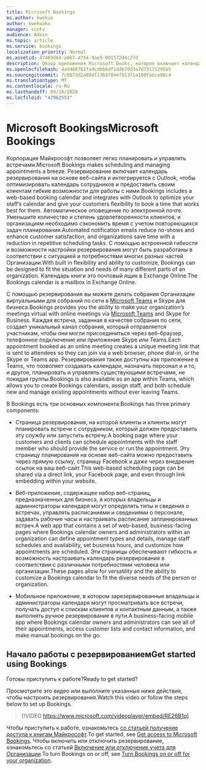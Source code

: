 ```yaml
---
title: Microsoft Bookings
ms.author: kwekua
author: kwekuako
manager: scotv
audience: Admin
ms.topic: article
ms.service: bookings
localization_priority: Normal
ms.assetid: 47403d64-a067-4754-9ae9-00157244c27d
description: Обзор приложения Microsoft Books, которое включает календарь резервирования на основе веб-сайта и интегрируется с Outlook для оптимизации календаря сотрудников и предоставления клиентам возможности гибкого учета встреч.
ms.openlocfilehash: 4ad488761fa4cdbb6df1d4b70d3a7d73121295b5
ms.sourcegitcommit: 7c0873d2a804f17697844fb13f1a100fabce86c4
ms.translationtype: MT
ms.contentlocale: ru-RU
ms.lasthandoff: 09/18/2020
ms.locfileid: "47962553"
---
```

# <a name="microsoft-bookings"></a><span data-ttu-id="aa35f-103">Microsoft Bookings</span><span class="sxs-lookup"><span data-stu-id="aa35f-103">Microsoft Bookings</span></span>

<span data-ttu-id="aa35f-104">Корпорация Майкрософт позволяет легко планировать и управлять встречами.</span><span class="sxs-lookup"><span data-stu-id="aa35f-104">Microsoft Bookings makes scheduling and managing appointments a breeze.</span></span> <span data-ttu-id="aa35f-105">Резервирование включает календарь резервирования на основе веб-сайта и интегрируется с Outlook, чтобы оптимизировать календарь сотрудников и предоставить своим клиентам гибкие возможности для работы с ними.</span><span class="sxs-lookup"><span data-stu-id="aa35f-105">Bookings includes a web-based booking calendar and integrates with Outlook to optimize your staff’s calendar and give your customers flexibility to book a time that works best for them.</span></span> <span data-ttu-id="aa35f-106">Автоматическое оповещение по электронной почте. Уменьшите количество и степень удовлетворенности клиентов, и организациям необходимо сэкономить время с учетом повторяющихся задач планирования.</span><span class="sxs-lookup"><span data-stu-id="aa35f-106">Automated notification emails reduce no-shows and enhance customer satisfaction, and organizations save time with a reduction in repetitive scheduling tasks.</span></span> <span data-ttu-id="aa35f-107">С помощью встроенной гибкости и возможности настройки резервирования могут быть разработаны в соответствии с ситуацией и потребностями многих разных частей Организации.</span><span class="sxs-lookup"><span data-stu-id="aa35f-107">With built in flexibility and ability to customize, Bookings can be designed to fit the situation and needs of many different parts of an organization.</span></span> <span data-ttu-id="aa35f-108">Календарь книги это почтовый ящик в Exchange Online.</span><span class="sxs-lookup"><span data-stu-id="aa35f-108">The Bookings calendar is a mailbox in Exchange Online.</span></span>

<span data-ttu-id="aa35f-109">С помощью резервирования вы можете делать собрания Организации виртуальными для собраний по сети в [Microsoft Teams](https://support.microsoft.com/office/overview-of-the-bookings-app-in-teams-7b8569e1-0c8a-444e-b712-d9968b05110b) и Skype для бизнеса.</span><span class="sxs-lookup"><span data-stu-id="aa35f-109">Bookings provides you the ability to make your organization’s meetings virtual with online meetings via [Microsoft Teams](https://support.microsoft.com/office/overview-of-the-bookings-app-in-teams-7b8569e1-0c8a-444e-b712-d9968b05110b) and Skype for Business.</span></span> <span data-ttu-id="aa35f-110">Каждая встреча, заданная в качестве собрания по сети, создает уникальный канал собрания, который отправляется участникам, чтобы они могли присоединиться через веб-браузер, телефонное подключение или приложение Skype или Teams.</span><span class="sxs-lookup"><span data-stu-id="aa35f-110">Each appointment booked as an online meeting creates a unique meeting link that is sent to attendees so they can join via a web browser, phone dial-in, or the Skype or Teams app.</span></span> <span data-ttu-id="aa35f-111">Резервирования также доступны как приложение в Teams, что позволяет создавать календари, назначать персонал и и то, и другое, планировать и управлять существующими встречами, не покидая группы.</span><span class="sxs-lookup"><span data-stu-id="aa35f-111">Bookings is also available as an app within Teams, which allows you to create Bookings calendars, assign staff, and both schedule new and manage existing appointments without ever leaving Teams.</span></span>

<span data-ttu-id="aa35f-112">В Bookings есть три основных компонента:</span><span class="sxs-lookup"><span data-stu-id="aa35f-112">Bookings has three primary components:</span></span>

- <span data-ttu-id="aa35f-113">Страница резервирования, на которой клиенты и клиенты могут планировать встречи с сотрудником, который должен предоставить эту службу или запустить встречу.</span><span class="sxs-lookup"><span data-stu-id="aa35f-113">A booking page where your customers and clients can schedule appointments with the staff member who should provide the service or run the appointment.</span></span> <span data-ttu-id="aa35f-114">Эту страницу планирования на основе веб-сайта можно предоставить через прямую ссылку, страницу Facebook и даже через внедрение ссылок на ваш веб-сайт.</span><span class="sxs-lookup"><span data-stu-id="aa35f-114">This web-based scheduling page can be shared via a direct link, your Facebook page, and even through link embedding within your website.</span></span>

- <span data-ttu-id="aa35f-115">Веб-приложение, содержащее набор веб-страниц, предназначенных для бизнеса, в которых владельцы и администраторы календаря могут определять типы и сведения о встречах, управлять расписаниями и сведениями о персонале, задавать рабочие часы и настраивать расписание запланированных встреч.</span><span class="sxs-lookup"><span data-stu-id="aa35f-115">A web app that contains a set of web-based, business-facing pages where Bookings calendar owners and administrators within an organization can define appointment types and details, manage staff schedules and availability, set business hours, and customize how appointments are scheduled.</span></span> <span data-ttu-id="aa35f-116">Эти страницы обеспечивают гибкость и возможность настраивать календарь резервирования в соответствии с различными потребностями человека или организации.</span><span class="sxs-lookup"><span data-stu-id="aa35f-116">These pages allow for versatility and the ability to customize a Bookings calendar to fit the diverse needs of the person or organization.</span></span>

- <span data-ttu-id="aa35f-117">Мобильное приложение, в котором зарезервированные владельцы и администраторы календаря могут просматривать все встречи, получать доступ к спискам клиентов и контактным данным, а также выполнять ручное резервирование в пути.</span><span class="sxs-lookup"><span data-stu-id="aa35f-117">A business-facing mobile app where Bookings calendar owners and administrators can see all of their appointments, access customer lists and contact information, and make manual bookings on the go.</span></span>

## <a name="get-started-using-bookings"></a><span data-ttu-id="aa35f-118">Начало работы с резервированием</span><span class="sxs-lookup"><span data-stu-id="aa35f-118">Get started using Bookings</span></span>

<span data-ttu-id="aa35f-119">Готовы приступить к работе?</span><span class="sxs-lookup"><span data-stu-id="aa35f-119">Ready to get started?</span></span>

<span data-ttu-id="aa35f-120">Просмотрите это видео или выполните указанные ниже действия, чтобы настроить резервирования.</span><span class="sxs-lookup"><span data-stu-id="aa35f-120">Watch this video or follow the steps below to set up Bookings.</span></span>

> [!VIDEO https://www.microsoft.com/videoplayer/embed/RE26B1q]

<span data-ttu-id="aa35f-121">Чтобы приступить к работе, ознакомьтесь [со статьей получение доступа к книгам Майкрософт](get-access.md).</span><span class="sxs-lookup"><span data-stu-id="aa35f-121">To get started, see [Get access to Microsoft Bookings](get-access.md).</span></span> <span data-ttu-id="aa35f-122">Чтобы включить или отключить резервирование, ознакомьтесь со статьей [Включение или отключение учета для Организации](turn-bookings-on-or-off.md).</span><span class="sxs-lookup"><span data-stu-id="aa35f-122">To turn Bookings on or off, see [Turn Bookings on or off for your organization](turn-bookings-on-or-off.md).</span></span>